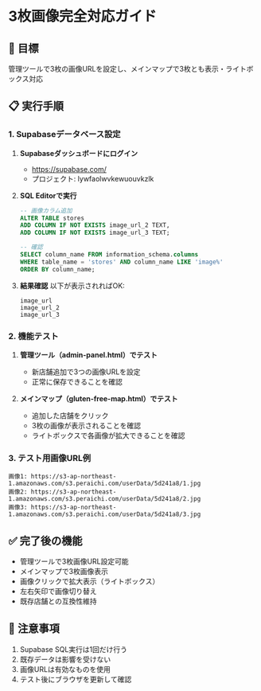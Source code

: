 # 3枚画像完全対応ガイド

## 🎯 目標
管理ツールで3枚の画像URLを設定し、メインマップで3枚とも表示・ライトボックス対応

## 📋 実行手順

### 1. Supabaseデータベース設定

1. **Supabaseダッシュボードにログイン**
   - https://supabase.com/
   - プロジェクト: lywfaolwvkewuouvkzlk

2. **SQL Editorで実行**
   ```sql
   -- 画像カラム追加
   ALTER TABLE stores 
   ADD COLUMN IF NOT EXISTS image_url_2 TEXT,
   ADD COLUMN IF NOT EXISTS image_url_3 TEXT;
   
   -- 確認
   SELECT column_name FROM information_schema.columns 
   WHERE table_name = 'stores' AND column_name LIKE 'image%'
   ORDER BY column_name;
   ```

3. **結果確認**
   以下が表示されればOK:
   ```
   image_url
   image_url_2  
   image_url_3
   ```

### 2. 機能テスト

1. **管理ツール（admin-panel.html）でテスト**
   - 新店舗追加で3つの画像URLを設定
   - 正常に保存できることを確認

2. **メインマップ（gluten-free-map.html）でテスト**
   - 追加した店舗をクリック
   - 3枚の画像が表示されることを確認
   - ライトボックスで各画像が拡大できることを確認

### 3. テスト用画像URL例

```
画像1: https://s3-ap-northeast-1.amazonaws.com/s3.peraichi.com/userData/5d241a8/1.jpg
画像2: https://s3-ap-northeast-1.amazonaws.com/s3.peraichi.com/userData/5d241a8/2.jpg  
画像3: https://s3-ap-northeast-1.amazonaws.com/s3.peraichi.com/userData/5d241a8/3.jpg
```

## ✅ 完了後の機能

- 管理ツールで3枚画像URL設定可能
- メインマップで3枚画像表示
- 画像クリックで拡大表示（ライトボックス）
- 左右矢印で画像切り替え
- 既存店舗との互換性維持

## 🚨 注意事項

1. Supabase SQL実行は1回だけ行う
2. 既存データは影響を受けない
3. 画像URLは有効なものを使用
4. テスト後にブラウザを更新して確認